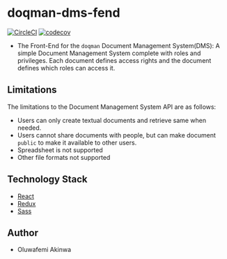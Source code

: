 # doqman-dms-fend

[![CircleCI](https://circleci.com/gh/KaiserPhemi/doqman-dms-fend.svg?style=svg&circle-token=b33294a27e4bc6354547490dccf4348edda04169)](https://circleci.com/gh/KaiserPhemi/doqman-dms-fend)
[![codecov](https://codecov.io/gh/KaiserPhemi/doqman-dms-fend/branch/develop/graph/badge.svg?token=OMQ0kp56ec)](https://codecov.io/gh/KaiserPhemi/doqman-dms-fend)

- The Front-End for the `doqman` Document Management System(DMS): A simple Document Management System complete with roles and privileges. Each document defines access rights and the document defines which roles can access it.

## Limitations

The limitations to the Document Management System API are as follows:

- Users can only create textual documents and retrieve same when needed.
- Users cannot share documents with people, but can make document `public` to make it available to other users.
- Spreadsheet is not supported
- Other file formats not supported

## Technology Stack

- [React](https://reactjs.org/)
- [Redux](http://redux.js.org/)
- [Sass](https://sass-lang.com/)

## Author

- Oluwafemi Akinwa
